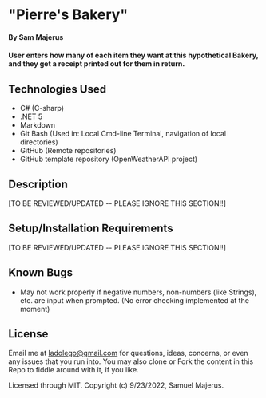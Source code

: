 # "Pierre's Bakery"

#### By Sam Majerus

#### User enters how many of each item they want at this hypothetical Bakery, and they get a receipt printed out for them in return.  

## Technologies Used

* C# (C-sharp)
* .NET 5 
* Markdown
* Git Bash (Used in: Local Cmd-line Terminal, navigation of local directories)
* GitHub (Remote repositories)
* GitHub template repository (OpenWeatherAPI project)


## Description
[TO BE REVIEWED/UPDATED -- PLEASE IGNORE THIS SECTION!!]

<!--
User enters an amount in USD, then selects which currency they would like to convert that USD amount into. 
Once submitted, the program uses the Fetch API to send a call to the ExchangeRate API (linked below), in order to perform the currency conversion (using real-time, updated conversion rates).  Once the response is recieved, one of two things will happen:  1) The user will have their converted currency amount displayed to them,  or 2) an error is output.   The latter case only occurs if the API returns an error code. 
-->

## Setup/Installation Requirements
[TO BE REVIEWED/UPDATED -- PLEASE IGNORE THIS SECTION!!]

<!--
* All that's required to run this application -- at minimum -- is: a decently-performing laptop, and a reliable Internet connection.

* To Clone the program from the GitHub repo to your local machine:

  * 1.) Click the green button labelled 'Code'. Under the 'HTTPS' tab, there are 3 Options. This program will only work at the moment if you choose Option 1, so move on to Step 2.

  * 2.) Copy the link. Then, in Git BASH, navigate to the folder you want to put the files in. This can be your Desktop directory, or a different subfolder, whatever you prefer. Next, still in the Git BASH console, type the following (with the copied-link in place of 'HTTPS') and hit ENTER: 'git clone HTTPS' Several lines of text will come up in the console -- that's the files being copied into whichever directory/folder you're in currently. Then, do the following once your prompt line reappears: While still in the console window, type 'pwd' and press ENTER. This will display your current file path. Copy that by highlighting it and pressing 'Ctrl-C', and then pasting it in an easily-accessible word processor like Notepad for reference. Next, open File Explorer, and navigate to through your files according to that File Path you just copy-pasted for reference. Once you've done this, move on to Step 3.

  * 3.) Before opening the HTML file, do the following: right-click the containing folder (in which the newly-copied files are stored) and select the option that says 'Pin to Quick Access'. This is to ensure that you can find this folder again in the steps that follow. Move on to Step 4.

  * 4.) Open VS Code. Then, click on the page icon at the top of the left-hand toolbar. Then click 'Open Folder'. When the Windows File Explorer window appears, navigate to and select the containing folder you pinned in the previous step. Once you've selected the folder and clicked the button to open the folder in VS Code, move on to Step 5.

  * 5.) Open a New Terminal (shortcut is Ctrl+Shift+`). Then, in the command line, type 'npm install'. Everything needed to run the program with 'npm' will install -- your command prompt will show up again once the operation is complete; DO NOT Kill the terminal or close VS Code. Once this is complete, move onto the next Section. <br>

* Creating and Storing your API Key
  In order for the program to work properly, you need to create and store your free API Key.  To generate the key, we create an account on the ExchangeRate API website. 
    * To go to the sign-up page on the website, [click here](https://app.exchangerate-api.com/sign-up). 
    * When you're ready to create the account, click on the blue button that says  "Accept Terms & Create API Key!". 
    * Switch back into VS Code.  If your command line shows that you're not currently in the root folder, navigate there.  Then, type the following:   'code .env' 
    This creates and opens a hidden file called '.env'.  All we need to do here is type the following:  'API_KEY=[your api key]'.
    
    * Now switch back to the browser. At the top of the Dashboard page that the blue button brought you to, highlight the text immediately after the large-lettered text that says 'Your API Key:'.   Copy it (Ctrl-C), switch back to the '.env' file in VS Code, and paste (Ctrl-V) your API Key into the space occupied by the text '[your api key]'.    Save the file (Ctrl-S) and close it.   (The program will use that API key in its calls to the ExchangeRate API.) 
  Continue to the next section. <br>

* Running the Program
  * In your GIT BASH command line, type 'npm run start'. This will compile and bundle the JavaScript files, and open the development server. A new tab will open in your browser with the HTML page. 
  The program is now up and running! 
-->


## Known Bugs
* May not work properly if negative numbers, non-numbers (like Strings), etc. are input when prompted.  (No error checking implemented at the moment)


## License

Email me at ladolego@gmail.com for questions, ideas, concerns, or even any issues that you run into. You may also clone or Fork the content in this Repo to fiddle around with it, if you like.

Licensed through MIT. Copyright (c) 9/23/2022, Samuel Majerus.
